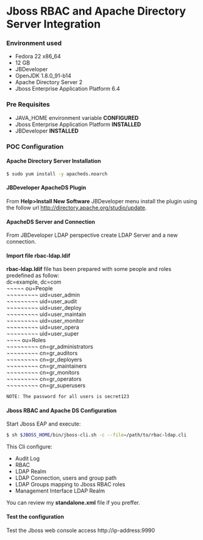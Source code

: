 # Jboss RBAC and Apache Directory Server Integration

### Environment used
- Fedora 22 x86_64
- 12 GB
- JBDeveloper
- OpenJDK 1.8.0_91-b14
- Apache Directory Server 2
- Jboss Enterprise Application Platform 6.4

### Pre Requisites
- JAVA_HOME environment variable **CONFIGURED**
- Jboss Enterprise Application Platform **INSTALLED**
- JBDeveloper **INSTALLED**

### POC Configuration
#### Apache Directory Server Installation
```sh
$ sudo yum install -y apacheds.noarch
```

#### JBDeveloper ApacheDS Plugin
From **Help>Install New Software** JBDeveloper menu install the plugin using the follow url
http://directory.apache.org/studio/update.

#### ApacheDS Server and Connection
From JBDeveloper LDAP perspective create LDAP Server and a new connection.

#### Import file rbac-ldap.ldif 
**rbac-ldap.ldif** file has been prepared with some people and roles predefined as follow:  
dc=example, dc=com  
¬¬¬¬¬ ou=People  
¬¬¬¬¬¬¬¬¬ uid=user_admin  
¬¬¬¬¬¬¬¬¬ uid=user_audit  
¬¬¬¬¬¬¬¬¬ uid=user_deploy  
¬¬¬¬¬¬¬¬¬ uid=user_maintain  
¬¬¬¬¬¬¬¬¬ uid=user_monitor  
¬¬¬¬¬¬¬¬¬ uid=user_opera  
¬¬¬¬¬¬¬¬¬ uid=user_super  
¬¬¬¬ ou=Roles  
¬¬¬¬¬¬¬¬¬ cn=gr_administrators  
¬¬¬¬¬¬¬¬¬ cn=gr_auditors  
¬¬¬¬¬¬¬¬¬ cn=gr_deployers  
¬¬¬¬¬¬¬¬¬ cn=gr_maintainers  
¬¬¬¬¬¬¬¬¬ cn=gr_monitors  
¬¬¬¬¬¬¬¬¬ cn=gr_operators  
¬¬¬¬¬¬¬¬¬ cn=gr_superusers  

```sh
NOTE: The password for all users is secret123
```

#### Jboss RBAC and Apache DS Configuration
Start Jboss EAP and execute:
```sh
$ sh $JBOSS_HOME/bin/jboss-cli.sh -c --file=/path/to/rbac-ldap.cli
```

This Cli configure:
- Audit Log
- RBAC
- LDAP Realm
- LDAP Connection, users and group path
- LDAP Groups mapping to Jboss RBAC roles
- Management Interface LDAP Realm  

You can review my **standalone.xml** file if you preffer.

#### Test the configuration
Test the Jboss web console access http://ip-address:9990
